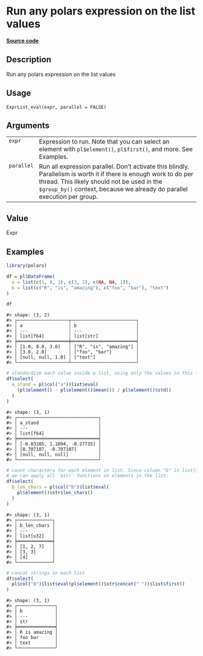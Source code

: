 

# Run any polars expression on the list values

[**Source code**](https://github.com/pola-rs/r-polars/tree/97c09bc0a6fc3d166744dbddd037b49e8d8fc6c2/R/expr__list.R#L487)

## Description

Run any polars expression on the list values

## Usage

<pre><code class='language-R'>ExprList_eval(expr, parallel = FALSE)
</code></pre>

## Arguments

<table>
<tr>
<td style="white-space: nowrap; font-family: monospace; vertical-align: top">
<code id="ExprList_eval_:_expr">expr</code>
</td>
<td>
Expression to run. Note that you can select an element with
<code>pl$element()</code>, <code>pl$first()</code>, and more. See
Examples.
</td>
</tr>
<tr>
<td style="white-space: nowrap; font-family: monospace; vertical-align: top">
<code id="ExprList_eval_:_parallel">parallel</code>
</td>
<td>
Run all expression parallel. Don’t activate this blindly. Parallelism is
worth it if there is enough work to do per thread. This likely should
not be used in the <code style="white-space: pre;">$group_by()</code>
context, because we already do parallel execution per group.
</td>
</tr>
</table>

## Value

Expr

## Examples

``` r
library(polars)

df = pl$DataFrame(
  a = list(c(1, 8, 3), c(3, 2), c(NA, NA, 1)),
  b = list(c("R", "is", "amazing"), c("foo", "bar"), "text")
)

df
```

    #> shape: (3, 2)
    #> ┌───────────────────┬────────────────────────┐
    #> │ a                 ┆ b                      │
    #> │ ---               ┆ ---                    │
    #> │ list[f64]         ┆ list[str]              │
    #> ╞═══════════════════╪════════════════════════╡
    #> │ [1.0, 8.0, 3.0]   ┆ ["R", "is", "amazing"] │
    #> │ [3.0, 2.0]        ┆ ["foo", "bar"]         │
    #> │ [null, null, 1.0] ┆ ["text"]               │
    #> └───────────────────┴────────────────────────┘

``` r
# standardize each value inside a list, using only the values in this list
df$select(
  a_stand = pl$col("a")$list$eval(
    (pl$element() - pl$element()$mean()) / pl$element()$std()
  )
)
```

    #> shape: (3, 1)
    #> ┌──────────────────────────────┐
    #> │ a_stand                      │
    #> │ ---                          │
    #> │ list[f64]                    │
    #> ╞══════════════════════════════╡
    #> │ [-0.83205, 1.1094, -0.27735] │
    #> │ [0.707107, -0.707107]        │
    #> │ [null, null, null]           │
    #> └──────────────────────────────┘

``` r
# count characters for each element in list. Since column "b" is list[str],
# we can apply all `$str` functions on elements in the list:
df$select(
  b_len_chars = pl$col("b")$list$eval(
    pl$element()$str$len_chars()
  )
)
```

    #> shape: (3, 1)
    #> ┌─────────────┐
    #> │ b_len_chars │
    #> │ ---         │
    #> │ list[u32]   │
    #> ╞═════════════╡
    #> │ [1, 2, 7]   │
    #> │ [3, 3]      │
    #> │ [4]         │
    #> └─────────────┘

``` r
# concat strings in each list
df$select(
  pl$col("b")$list$eval(pl$element()$str$concat(" "))$list$first()
)
```

    #> shape: (3, 1)
    #> ┌──────────────┐
    #> │ b            │
    #> │ ---          │
    #> │ str          │
    #> ╞══════════════╡
    #> │ R is amazing │
    #> │ foo bar      │
    #> │ text         │
    #> └──────────────┘
